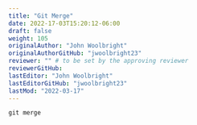 ```yaml
---
title: "Git Merge"
date: 2022-17-03T15:20:12-06:00
draft: false
weight: 105
originalAuthor: "John Woolbright"
originalAuthorGitHub: "jwoolbright23"
reviewer: "" # to be set by the approving reviewer
reviewerGitHub:
lastEditor: "John Woolbright"
lastEditorGitHub: "jwoolbright23"
lastMod: "2022-03-17"
---
```


`git merge`